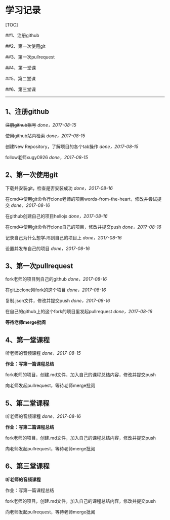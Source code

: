 # 学习记录

[TOC]

##1、注册github

##2、第一次使用git

##3、第一次pullrequest

##4、第一堂课

##5、第二堂课

##6、第三堂课

---

## 1、注册github

~~注册github账号~~ _done，2017-08-15_

使用github站内检索 _done，2017-08-15_

创建New Repository，了解项目的各个tab操作 _done，2017-08-15_

follow老师xugy0926 _done，2017-08-15_

## 2、第一次使用git

下载并安装git，检查是否安装成功 _done，2017-08-16_

在cmd中使用git命令行clone老师的项目words-from-the-heart，修改并尝试提交 _done，2017-08-16_

在github创建自己的项目hellojs _done，2017-08-16_

在cmd中使用git命令行clone自己的项目，修改并提交push _done，2017-08-16_

记录自己为什么想学JS到自己的项目上 _done，2017-08-16_

设置并发布自己的项目 _done，2017-08-16_

## 3、第一次pullrequest

fork老师的项目到自己的github _done，2017-08-16_

在git上clone刚fork的这个项目 _done，2017-08-16_

复制.json文件，修改并提交push _done，2017-08-16_

在自己的github上的这个fork的项目里发起pullrequest _done，2017-08-16_

**等待老师merge批阅**

## 4、第一堂课程

听老师的音频课程 _done，2017-08-15_

**作业：写第一篇课程总结**

fork老师的项目，创建.md文件，加入自己的课程总结内容，修改并提交push

向老师发起pullrequest，等待老师merge批阅

## 5、第二堂课程

听老师的音频课程 _done，2017-08-16_

**作业：写第二篇课程总结**

fork老师的项目，创建.md文件，加入自己的课程总结内容，修改并提交push

向老师发起pullrequest，等待老师merge批阅

## 6、第三堂课程

**听老师的音频课程**

作业：写第一篇课程总结

fork老师的项目，创建.md文件，加入自己的课程总结内容，修改并提交push

向老师发起pullrequest，等待老师merge批阅

